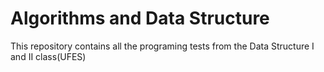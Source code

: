 # Algorithms and Data Structure
 
This repository contains all the programing tests from the Data Structure I and II class(UFES)